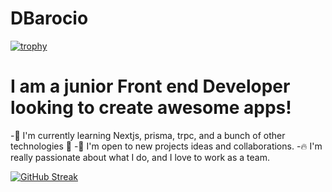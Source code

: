 # DBarocio

[![trophy](https://github-profile-trophy.vercel.app/?username=DBarocio&theme=nord&column=6&row=1&margin-w=15)](https://github.com/ryo-ma/github-profile-trophy)


# I am a junior Front end Developer looking to create awesome apps!

-📖 I'm currently learning Nextjs, prisma, trpc, and a bunch of other technologies 🥴
-👥 I'm open to new projects ideas and collaborations.
-🔥 I'm really passionate about what I do, and I love to work as a team.

[![GitHub Streak](https://streak-stats.demolab.com/?user=DBarocio)](https://git.io/streak-stats)

